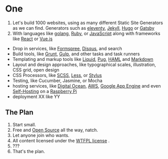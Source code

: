 # One #

1. Let's build 1000 websites, using as many different Static Site Generators as we can find. Generators such as [eleventy](https://github.com/11ty/eleventy), [Jekyll](https://jekyllrb.com/), [Hugo](https://gohugo.io/) or [Gatsby](https://www.gatsbyjs.org/)
2. With languages like [golang](https://golang.org/), [Ruby](https://www.ruby-lang.org/en/), or [JavaScript](https://www.javascript.com/) along with frameworks like [React](https://reactjs.org/) or [Vue.js](https://vuejs.org/)
* Drop in services, like [Formspree](https://formspree.io/), [Disqus](https://disqus.com/), and search
* Build tools, like [Grunt](https://gruntjs.com/), [Gulp](https://gulpjs.com/), and other tasks and task runners
* Templating and markup tools like [Liquid](https://github.com/Shopify/liquid/wiki/Liquid-for-Designers), [Pug](https://pugjs.org/api/getting-started.html), [HAML](http://haml.info/) and [Markdown](https://en.wikipedia.org/wiki/Markdown)
* Layout and design approaches, like typographical scales, illustration, CSS grid, open design
* CSS Processors, like [SCSS](https://sass-lang.com/), [Less](http://lesscss.org/), or [Stylus](http://stylus-lang.com/)
* Testing, like Cucumber, Jasmine, or Mocha
* hosting services, like [Digital Ocean](https://www.digitalocean.com/), [AWS](https://aws.amazon.com/), [Google App Engine](https://cloud.google.com/appengine/docs/standard/python/getting-started/hosting-a-static-website) and even [Self-Hosting](https://en.wikipedia.org/wiki/Self-hosting) on a [Raspberry Pi](https://www.raspberrypi.org/)
* deployment XX like YY


## The Plan ##

1. Start small.
2. Free and [Open Source](https://en.wikipedia.org/wiki/Open-source_model) all the way, natch.
3. Let anyone join who wants.
4. All content licensed under the [WTFPL license](https://en.wikipedia.org/wiki/WTFPL) .
5. ???
6. That's the plan.